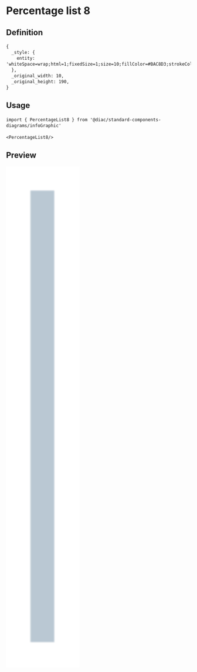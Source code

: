 # Percentage list 8

## Definition

```
{
  _style: { 
    entity: 'whiteSpace=wrap;html=1;fixedSize=1;size=10;fillColor=#BAC8D3;strokeColor=none;',
  },
  _original_width: 10,
  _original_height: 190,
}
```

## Usage

```
import { PercentageList8 } from '@diac/standard-components-diagrams/infoGraphic'

<PercentageList8/>
```

## Preview

<img src="./percentage-list-8.png" width="200"/>
